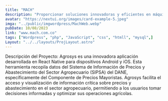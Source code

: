 ```yaml
---
title: "MACH"
description: "Proporcionar soluciones innovadoras y eficientes en máquinas enchapadoras, optimizando la productividad y calidad para nuestros clientes."
avatar: "https://nextui.org/images/card-example-5.jpeg"
imga: "../public/imgwordpress/MachWeb.webp"
pubDate: 10/08/2023
link: "www.mach.com.co"
tags: ["Wordpress", "php", "JavaScript", "css", "htmll", "mysql",]
Layout: "../../layouts/ProjLayout.astro"
---
```


Descripción del Proyecto:
Agrosys es una innovadora aplicación desarrollada en React Native para dispositivos Android y iOS. Esta herramienta recopila datos del Sistema de Información de Precios y Abastecimiento del Sector Agropecuario (SIPSA) del DANE, específicamente del Componente de Precios Mayoristas. Agrosys facilita el acceso y visualización de información crítica sobre precios y abastecimiento en el sector agropecuario, permitiendo a los usuarios tomar decisiones informadas y optimizar sus operaciones agrícolas.